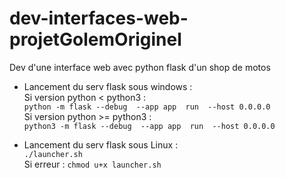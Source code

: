 # dev-interfaces-web-projetGolemOriginel
 Dev d'une interface web avec python flask d'un shop de motos

- Lancement du serv flask sous windows :  
 Si version python < python3 :  
 `python -m flask --debug  --app app  run  --host 0.0.0.0`  
 Si version python >= python3 :  
 `python3 -m flask --debug  --app app  run  --host 0.0.0.0`  

- Lancement du serv flask sous Linux :  
 `./launcher.sh`   
 Si erreur :
 `chmod u+x launcher.sh`

 
